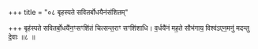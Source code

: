+++
title = "०८ बृहस्पते सवितर्बोधयैनंसंशितम्"

+++
बृह॑स्पते सवितर्बो॒धयै॑न॒ꣳसꣳशि॑तं चित्सन्त॒राꣳ सꣳशि॑शाधि। व॒र्धयै॑नं मह॒ते सौभ॑गाय॒ विश्व॑ऽएन॒मनु॑ मदन्तु दे॒वाः ॥८ ॥